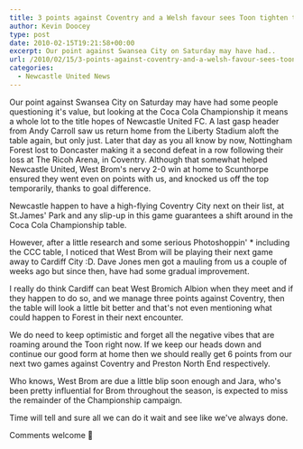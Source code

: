 ```yaml
---
title: 3 points against Coventry and a Welsh favour sees Toon tighten top spot
author: Kevin Doocey
type: post
date: 2010-02-15T19:21:58+00:00
excerpt: Our point against Swansea City on Saturday may have had..
url: /2010/02/15/3-points-against-coventry-and-a-welsh-favour-sees-toon-tighten-top-spot/
categories:
  - Newcastle United News
---
```


Our point against Swansea City on Saturday may have had some people questioning it's value, but looking at the Coca Cola Championship it means a whole lot to the title hopes of Newcastle United FC. A last gasp header from Andy Carroll saw us return home from the Liberty Stadium aloft the table again, but only just. Later that day as you all know by now, Nottingham Forest lost to Doncaster making it a second defeat in a row following their loss at The Ricoh Arena, in Coventry. Although that somewhat helped Newcastle United, West Brom's nervy 2-0 win at home to Scunthorpe ensured they went even on points with us, and knocked us off the top temporarily, thanks to goal difference.

Newcastle happen to have a high-flying Coventry City next on their list, at St.James' Park and any slip-up in this game guarantees a shift around in the Coca Cola Championship table.

However, after a little research and some serious Photoshoppin' \* including the CCC table, I noticed that West Brom will be playing their next game away to Cardiff City :D. Dave Jones men got a mauling from us a couple of weeks ago but since then, have had some gradual improvement.

I really do think Cardiff can beat West Bromich Albion when they meet and if they happen to do so, and we manage three points against Coventry, then the table will look a little bit better and that's not even mentioning what could happen to Forest in their next encounter.

We do need to keep optimistic and forget all the negative vibes that are roaming around the Toon right now. If we keep our heads down and continue our good form at home then we should really get 6 points from our next two games against Coventry and Preston North End respectively.

Who knows, West Brom are due a little blip soon enough and Jara, who's been pretty influential for Brom throughout the season, is expected to miss the remainder of the Championship campaign.

Time will tell and sure all we can do it wait and see like we've always done.

Comments welcome 🙂
